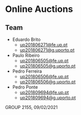 # Online Auctions

## Team

* Eduardo Brito
    * [up201806271@fe.up.pt](mailto:up201806271@fe.up.pt)
    * [up201806271@g.uporto.pt](mailto:up201806271@g.uporto.pt)
* Paulo Ribeiro
    * [up201806505@fe.up.pt](mailto:up201806505@fe.up.pt)
    * [up201806505@g.uporto.pt](mailto:up201806505@g.uporto.pt)
* Pedro Ferreira
    * [up201806506@fe.up.pt](mailto:up201806506@fe.up.pt)
    * [up201806506@g.uporto.pt](mailto:up201806506@g.uporto.pt)
* Pedro Ponte
    * [up201809694@fe.up.pt](mailto:up201809694@fe.up.pt)
    * [up201809694@g.uporto.pt](mailto:up201809694@g.uporto.pt)

GROUP 2155, 09/02/2021
